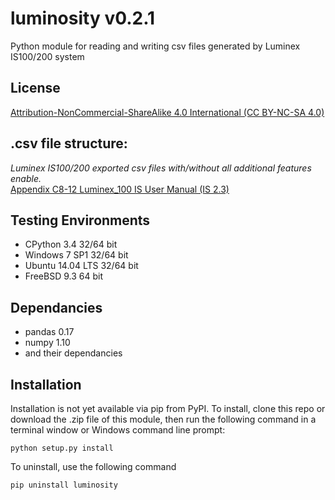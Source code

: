 # luminosity v0.2.1

Python module for reading and writing csv files generated by Luminex IS100/200 system<br>
## License ##
<a href="https://creativecommons.org/licenses/by-nc-sa/4.0/">Attribution-NonCommercial-ShareAlike 4.0 International (CC BY-NC-SA 4.0)</a>


## .csv file structure: ##
_Luminex IS100/200 exported csv files with/without all additional features enable._<br>
<a href="http://www.appliedcytometry.com/Technotes/System_Operation/Technote_32/Luminex_100_IS_User_Manual_(IS2.3).pdf">Appendix C8-12 Luminex_100 IS User Manual (IS 2.3)</a>

## Testing Environments ##
* CPython 3.4 32/64 bit<br>
* Windows 7 SP1 32/64 bit<br>
* Ubuntu 14.04 LTS 32/64 bit<br>
* FreeBSD 9.3 64 bit<br>

## Dependancies
* pandas 0.17
* numpy 1.10
* and their dependancies

## Installation ##
Installation is not yet available via pip from PyPI. To install, clone this repo or download the .zip file of this module, then run the following command in a terminal window or Windows command line prompt:

```python setup.py install```

To uninstall, use the following command

```pip uninstall luminosity```

